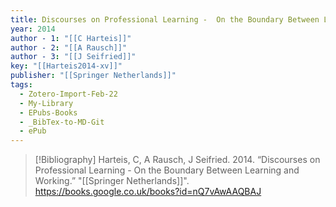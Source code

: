 ```yaml
---
title: Discourses on Professional Learning -  On the Boundary Between Learning and Working
year: 2014
author - 1: "[[C Harteis]]"
author - 2: "[[A Rausch]]"
author - 3: "[[J Seifried]]"
key: "[[Harteis2014-xv]]"
publisher: "[[Springer Netherlands]]"
tags:
  - Zotero-Import-Feb-22
  - My-Library
  - EPubs-Books
  - _BibTex-to-MD-Git
  - ePub
---
```


> [!Bibliography]
> Harteis, C, A Rausch, J Seifried. 2014. “Discourses on Professional Learning -  On the Boundary Between Learning and Working.” "[[Springer Netherlands]]". https://books.google.co.uk/books?id=nQ7vAwAAQBAJ